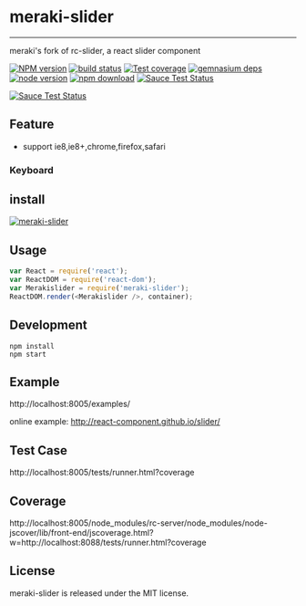 # meraki-slider
---

meraki's fork of rc-slider, a react slider component 

[![NPM version][npm-image]][npm-url]
[![build status][travis-image]][travis-url]
[![Test coverage][coveralls-image]][coveralls-url]
[![gemnasium deps][gemnasium-image]][gemnasium-url]
[![node version][node-image]][node-url]
[![npm download][download-image]][download-url]
[![Sauce Test Status](https://saucelabs.com/buildstatus/meraki-slider)](https://saucelabs.com/u/meraki-slider)

[![Sauce Test Status](https://saucelabs.com/browser-matrix/meraki-slider.svg)](https://saucelabs.com/u/meraki-slider)

[npm-image]: http://img.shields.io/npm/v/meraki-slider.svg?style=flat-square
[npm-url]: http://npmjs.org/package/meraki-slider
[travis-image]: https://img.shields.io/travis/react-component/slider.svg?style=flat-square
[travis-url]: https://travis-ci.org/react-component/slider
[coveralls-image]: https://img.shields.io/coveralls/react-component/slider.svg?style=flat-square
[coveralls-url]: https://coveralls.io/r/react-component/slider?branch=master
[gemnasium-image]: http://img.shields.io/gemnasium/react-component/slider.svg?style=flat-square
[gemnasium-url]: https://gemnasium.com/react-component/slider
[node-image]: https://img.shields.io/badge/node.js-%3E=_0.10-green.svg?style=flat-square
[node-url]: http://nodejs.org/download/
[download-image]: https://img.shields.io/npm/dm/meraki-slider.svg?style=flat-square
[download-url]: https://npmjs.org/package/meraki-slider

## Feature

* support ie8,ie8+,chrome,firefox,safari

### Keyboard

## install

[![meraki-slider](https://nodei.co/npm/meraki-slider.png)](https://npmjs.org/package/meraki-slider)

## Usage

```js
var React = require('react');
var ReactDOM = require('react-dom');
var Merakislider = require('meraki-slider');
ReactDOM.render(<Merakislider />, container);
```

## Development

```
npm install
npm start
```

## Example

http://localhost:8005/examples/

online example: http://react-component.github.io/slider/

## Test Case

http://localhost:8005/tests/runner.html?coverage

## Coverage

http://localhost:8005/node_modules/rc-server/node_modules/node-jscover/lib/front-end/jscoverage.html?w=http://localhost:8088/tests/runner.html?coverage

## License

meraki-slider is released under the MIT license.
